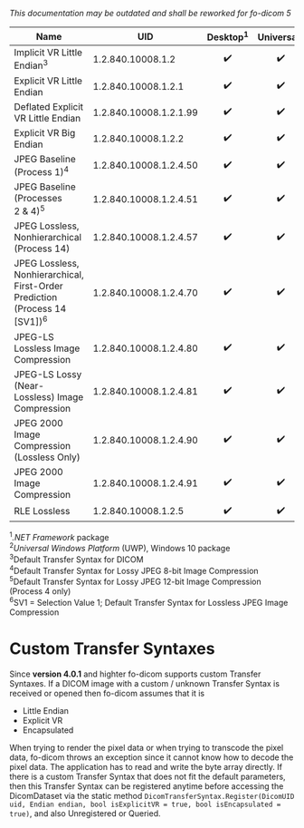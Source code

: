 *This documentation may be outdated and shall be reworked for fo-dicom 5*

Name | UID | Desktop<sup>1</sup> | Universal<sup>2</sup> | .NET&nbsp;Core | Android | &nbsp;iOS&nbsp; | Mono | Unity | Name
--- | --- | :---: | :---: | :---: | :---: | :---: | :---: | :---: | ---
Implicit VR Little Endian<sup>3</sup> | 1.2.840.10008.1.2 | ✔️  | ✔️  | ✔️ | ✔️ | ✔️ | ✔️ | ✔️ | Implicit VR Little Endian
Explicit VR Little Endian | 1.2.840.10008.1.2.1 | ✔️  | ✔️  | ✔️ | ✔️ | ✔️ | ✔️ | ✔️ | Explicit VR Little Endian
Deflated Explicit VR Little Endian | 1.2.840.10008.1.2.1.99 | ✔️  | ✔️  | ✔️ | ✔️ | ✔️ | ✔️ |   | Deflated Explicit VR Little Endian
Explicit VR Big Endian | 1.2.840.10008.1.2.2 |  ✔️  | ✔️  | ✔️ | ✔️ | ✔️ | ✔️ | ✔️ | Explicit VR Big Endian
JPEG Baseline (Process 1)<sup>4</sup> | 1.2.840.10008.1.2.4.50 | ✔️  | ✔️  | ✔️ | ✔️ | ✔️ | ✔️ |   | JPEG Baseline (Process 1)
JPEG Baseline (Processes 2&nbsp;&&nbsp;4)<sup>5</sup> | 1.2.840.10008.1.2.4.51 | ✔️  | ✔️ | 8&#8209;bit | 8&#8209;bit | 8&#8209;bit | 8&#8209;bit |   | JPEG Baseline (Processes 2&nbsp;&&nbsp;4)
JPEG Lossless, Nonhierarchical (Process 14) | 1.2.840.10008.1.2.4.57 | ✔️  | ✔️  |   |   |   |   |   | JPEG Lossless, Nonhierarchical (Process 14)
JPEG Lossless, Nonhierarchical, First-Order Prediction (Process 14 [SV1])<sup>6</sup> | 1.2.840.10008.1.2.4.70 | ✔️  | ✔️  |   |   |   |   |   | JPEG Lossless, Nonhierarchical, First-Order Prediction (Process 14 [SV1])
JPEG-LS Lossless Image Compression | 1.2.840.10008.1.2.4.80 | ✔️  | ✔️  |   |   |   |   |   | JPEG-LS Lossless Image Compression
JPEG-LS Lossy (Near-Lossless) Image Compression | 1.2.840.10008.1.2.4.81 | ✔️  | ✔️  |   |   |   |   |   | JPEG-LS Lossy (Near-Lossless) Image Compression
JPEG 2000 Image Compression (Lossless Only) | 1.2.840.10008.1.2.4.90 | ✔️  | ✔️ | 8&#8209;bit | 8&#8209;bit | 8&#8209;bit | 8&#8209;bit |   | JPEG 2000 Image Compression (Lossless Only)
JPEG 2000 Image Compression | 1.2.840.10008.1.2.4.91 | ✔️  | ✔️ | 8&#8209;bit | 8&#8209;bit | 8&#8209;bit | 8&#8209;bit |   | JPEG 2000 Image Compression
RLE Lossless | 1.2.840.10008.1.2.5 | ✔️  | ✔️  | ✔️ | ✔️ | ✔️ | ✔️ | ✔️ | RLE Lossless

<sup>1</sup>*.NET Framework* package  
<sup>2</sup>*Universal Windows Platform* (UWP), Windows 10 package  
<sup>3</sup>Default Transfer Syntax for DICOM  
<sup>4</sup>Default Transfer Syntax for Lossy JPEG 8-bit Image Compression  
<sup>5</sup>Default Transfer Syntax for Lossy JPEG 12-bit Image Compression (Process 4 only)  
<sup>6</sup>SV1 = Selection Value 1; Default Transfer Syntax for Lossless JPEG Image Compression  

# Custom Transfer Syntaxes

Since **version 4.0.1** and highter fo-dicom supports custom Transfer Syntaxes. If a DICOM image with a custom / unknown Transfer Syntax is received or opened then fo-dicom assumes that it is 
* Little Endian
* Explicit VR
* Encapsulated

When trying to render the pixel data or when trying to transcode the pixel data, fo-dicom throws an exception since it cannot know how to decode the pixel data. The application has to read and write the byte array directly.
If there is a custom Transfer Syntax that does not fit the default parameters, then this Transfer Syntax can be registered anytime before accessing the DicomDataset via the static method `DicomTransferSyntax.Register(DicomUID uid, Endian endian, bool isExplicitVR = true, bool isEncapsulated = true)`, and also Unregistered or Queried.